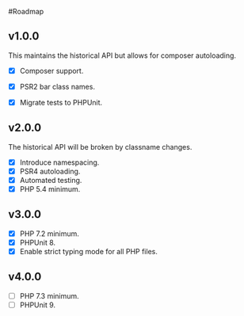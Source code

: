 #Roadmap

## v1.0.0

This maintains the historical API but allows for composer autoloading.

- [x] Composer support.
- [x] PSR2 bar class names.
- [x] Migrate tests to PHPUnit.


## v2.0.0

The historical API will be broken by classname changes.

- [x] Introduce namespacing.
- [x] PSR4 autoloading.
- [x] Automated testing.
- [x] PHP 5.4 minimum.

## v3.0.0

- [x] PHP 7.2 minimum.
- [x] PHPUnit 8.
- [x] Enable strict typing mode for all PHP files.

## v4.0.0

- [ ] PHP 7.3 minimum.
- [ ] PHPUnit 9.
